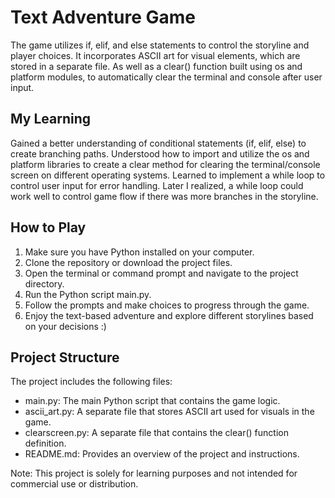 # Text Adventure Game
The game utilizes if, elif, and else statements to control the storyline and player choices. It incorporates ASCII art for visual elements, which are stored in a separate file. As well as a clear() function built using os and platform modules, to automatically clear the terminal and console after user input.

## My Learning
Gained a better understanding of conditional statements (if, elif, else) to create branching paths.
Understood how to import and utilize the os and platform libraries to create a clear method for clearing the terminal/console screen on different operating systems.
Learned to implement a while loop to control user input for error handling. Later I realized, a while loop could work well to control game flow if there was more branches in the storyline. 

## How to Play
1. Make sure you have Python installed on your computer.
2. Clone the repository or download the project files.
3. Open the terminal or command prompt and navigate to the project directory.
4. Run the Python script main.py.
5. Follow the prompts and make choices to progress through the game.
6. Enjoy the text-based adventure and explore different storylines based on your decisions :)

## Project Structure
The project includes the following files:
- main.py: The main Python script that contains the game logic.
- ascii_art.py: A separate file that stores ASCII art used for visuals in the game.
- clearscreen.py: A separate file that contains the clear() function definition.
- README.md: Provides an overview of the project and instructions.

Note: This project is solely for learning purposes and not intended for commercial use or distribution.
